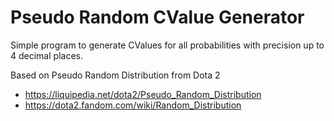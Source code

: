 
# Pseudo Random CValue Generator

Simple program to generate CValues for all probabilities with precision up to 4 decimal places.

Based on Pseudo Random Distribution from Dota 2
- https://liquipedia.net/dota2/Pseudo_Random_Distribution
- https://dota2.fandom.com/wiki/Random_Distribution

